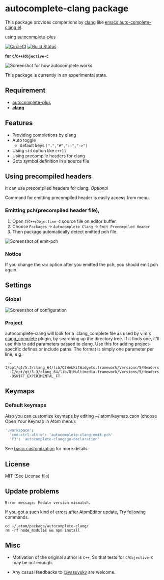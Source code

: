 # autocomplete-clang package

This package provides completions by [clang](http://clang.llvm.org/)
like [emacs auto-complete-clang.el](https://github.com/brianjcj/auto-complete-clang).

using [autocomplete-plus](https://atom.io/packages/autocomplete-plus)

[![CircleCI](https://circleci.com/gh/yasuyuky/autocomplete-clang.svg?style=svg)](https://circleci.com/gh/yasuyuky/autocomplete-clang)
[![Build Status](https://travis-ci.org/yasuyuky/autocomplete-clang.svg?branch=master)](https://travis-ci.org/yasuyuky/autocomplete-clang)

**for `C`/`C++`/`Objective-C`**

![Screenshot for how autocomplete works](https://raw.githubusercontent.com/yasuyuky/autocomplete-clang/DocumentImage/images/autocomplete-clang.gif)

This package is currently in an experimental state.

## Requirement

- [autocomplete-plus](https://atom.io/packages/autocomplete-plus)
- **[clang](http://clang.llvm.org/)**


## Features

- Providing completions by clang
- Auto toggle
  - default keys `[".","#","::","->"]`
- Using `std` option like `c++11`
- Using precompile headers for clang
- Goto symbol definition in a source file

## Using precompiled headers

It can use precompiled headers for clang. *Optional*

Command for emitting precompiled header is easily access from menu.

### Emitting pch(precompiled header file),

1. Open `C`/`C++`/`Objective-C` source file on editor buffer.
2. Choose `Packages` -> `Autocomplete Clang` -> `Emit Precompiled Header`
3. Then package automatically detect emitted pch file.

![Screenshot of emit-pch](https://raw.githubusercontent.com/yasuyuky/autocomplete-clang/DocumentImage/images/autocomplete-clang-emit-pch.png)

### Notice

If you change the `std` option after you emitted the pch, you should emit pch again.

## Settings

### Global

![Screenshot of configuration](https://raw.githubusercontent.com/yasuyuky/autocomplete-clang/DocumentImage/images/autocomplete-clang-settings.png)

### Project

autocomplete-clang will look for a .clang_complete file as used by vim's [clang_complete](https://github.com/Rip-Rip/clang_complete) plugin, by searching up the directory tree. If it finds one, it'll use this to add parameters passed to clang. Use this for adding project-specific defines or include paths. The format is simply one parameter per line, e.g.
```
  -I/opt/qt/5.3/clang_64/lib/QtWebKitWidgets.framework/Versions/5/Headers
  -I/opt/qt/5.3/clang_64/lib/QtMultimedia.framework/Versions/5/Headers
  -DSWIFT_EXPERIMENTAL_FT
```

## Keymaps

### Default keymaps

Also you can customize keymaps by editing ~/.atom/keymap.cson
(choose Open Your Keymap in Atom menu):

```cson
'.workspace':
  'cmd-ctrl-alt-e': 'autocomplete-clang:emit-pch'
  'f3': 'autocomplete-clang:go-declaration'
```

See [basic customization](http://flight-manual.atom.io/using-atom/sections/basic-customization/#_customizing_keybindings) for more details.

## License

MIT (See License file)

## Update problems

    Error message: Module version mismatch.

If you got a such kind of errors after AtomEditor update, Try following commands.

    cd ~/.atom/package/autocomplete-clang/
    rm -rf node_modules && apm install

## Misc

- Motivation of the original author is `C++`,
  So that tests for `C`/`Objective-C` may be not enough.

- Any casual feedbacks to [@yasuyuky](https://twitter.com/yasuyuky) are welcome.
